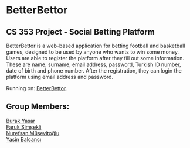 # BetterBettor
## CS 353 Project - Social Betting Platform
BetterBettor is a web-based application for betting football and basketball games, designed to be used by anyone who wants to win some money. Users are able to register the platform after they fill out some information. These are name, surname, email address, password, Turkish ID number, date of birth and phone number. After the registration, they can login the platform using email address and password.


Running on: [BetterBettor](http://dijkstra.cs.bilkent.edu.tr/~n.musevitoglu/).
## Group Members:

[Burak Yaşar](https://github.com/byburakyasar)<br/>
[Faruk Şimşekli](https://github.com/faruksimsekli)<br/>
[Nurefşan Müsevitoğlu](https://github.com/nurefsanm)<br/>
[Yasin Balcancı](https://github.com/ybalcanci)<br/>
